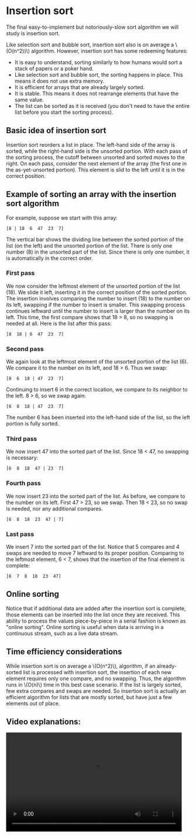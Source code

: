# Insertion sort

The final easy-to-implement but notoriously-slow sort algorithm we will study is insertion sort.

Like selection sort and bubble sort, insertion sort also is on average a \\(O(n^2))\\) algorithm. However, insertion sort has some redeeming features:
* It is easy to understand, sorting similarly to how humans would sort a stack of papers or a poker hand.
* Like selection sort and bubble sort, the sorting happens in place. This means it does not use extra memory.
* It is efficient for arrays that are already largely sorted.
* It is stable. This means it does not rearrange elements that have the same value.
* The list can be sorted as it is received (you don't need to have the entire list before you start the sorting process).

## Basic idea of insertion sort
Insertion sort reorders a list in place. The left-hand side of the array is sorted, while the right-hand side is the unsorted portion. With each pass of the sorting process, the cutoff between unsorted and sorted moves to the right. On each pass, consider the next element of the array (the first one in the as-yet-unsorted portion). This element is slid to the left until it is in the correct position.

## Example of sorting an array with the insertion sort algorithm

For example, suppose we start with this array:
```
[8 | 18  6  47  23  7]
```
The vertical bar shows the dividing line between the sorted portion of the list (on the left) and the unsorted portion of the list. There is only one number (8) in the unsorted part of the list. Since there is only one number, it is automatically in the correct order.

### First pass
We now consider the leftmost element of the unsorted portion of the list (18). We slide it left, inserting it in the correct position of the sorted portion. The insertion involves comparing the number to insert (18) to the number on its left, swapping if the number to insert is smaller. This swapping process continues leftward until the number to insert is larger than the number on its left. This time, the first compare shows that 18 > 8, so no swapping is needed at all. Here is the list after this pass:
```
[8  18 | 6  47  23  7]
```

### Second pass
We again look at the leftmost element of the unsorted portion of the list (6). We compare it to the number on its left, and 18 > 6. Thus we swap:
```
[8  6  18 | 47  23  7]
```
Continuing to insert 6 in the correct location, we compare to its neighbor to the left. 8 > 6, so we swap again:
```
[6  8  18 | 47  23  7]
```
The number 6 has been inserted into the left-hand side of the list, so the left portion is fully sorted.

### Third pass
We now insert 47 into the sorted part of the list. Since 18 < 47, no swapping is necessary:
```
[6  8  18  47 | 23  7]
```

### Fourth pass
We now insert 23 into the sorted part of the list. As before, we compare to the number on its left. First 47 > 23, so we swap. Then 18 < 23, so no swap is needed, nor any additional compares.
```
[6  8  18  23  47 | 7]
```

### Last pass
We insert 7 into the sorted part of the list. Notice that 5 compares and 4 swaps are needed to move 7 leftward to its proper position. Comparing to the leftmost element, 6 < 7, shows that the insertion of the final element is complete:
```
[6  7  8  18  23  47]
```
## Online sorting

Notice that if additional data are added after the insertion sort is complete, those elements can be inserted into the list once they are received. This ability to process the values piece-by-piece in a serial fashion is known as "online sorting". Online sorting is useful when data is arriving in a continuous stream, such as a live data stream.

## Time efficiency considerations
While insertion sort is on average a \\(O(n^2)\\), algorithm, if an already-sorted list is processed with insertion sort, the insertion of each new element requires only one compare, and no swapping. Thus, the algorithm runs in \\(O(n)\\) time in this best case scenario. If the list is largely sorted, few extra compares and swaps are needed. So insertion sort is actually an efficient algorithm for lists that are mostly sorted, but have just a few elements out of place.

## Video explanations:
<video src="https://cs.du.edu/~ftl/1352/videos/sorting/insertion_sort.mov" width="480" height="270" controls></video>
